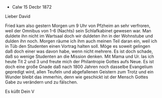 + Calw 15 Decbr 1872

Lieber David

Fried kam also gestern Morgen um 9 Uhr von Pfzheim an sehr verfroren, weil der Omnibus von 1-6 (Nachts) sein Schlafkabinet gewesen war. Man duldete ihn nicht im Wartsaal doch wir duldeten ihn in der Wohnstube und dulden ihn noch. Morgen räume ich ihm auch meinen Teil daran ein, weil ich in Tüb den Studenten einen Vortrag halten soll. Möge es soweit gelingen daß doch einer was davon habe, wenn nicht mehrere. Es ist doch schade, daß so wenige Studenten an die Mission denken. Mit Mama und Ur. las ich heute Tit 2 und 3 und freute mich der Philantropie Gottes aufs Neue. Es ist doch eine große Gnade daß nach 1800 Jahren noch dasselbe Evangelium gepredigt wird, allen Teufeln und abgefallenen Geistern zum Trotz und ein Wunder bleibt das immerhin, denn wie geschickt ist der Mensch Gottes Gabe zu verändern und zu fälschen.

 Es küßt Dein
 V

